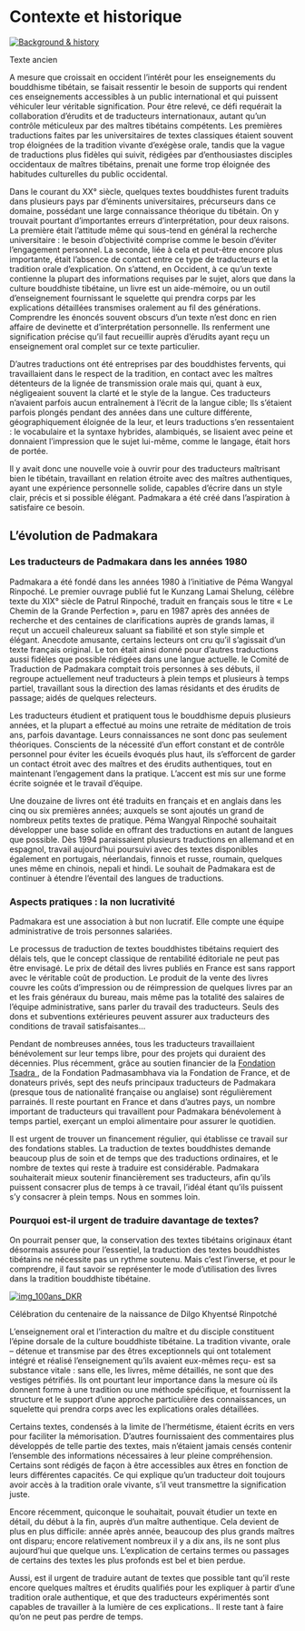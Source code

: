 ﻿#  Contexte et historique 

[ ![Background & history](/images/img_textes_anciens.jpg) ](/images/img_textes_anciens_la.jpg)

Texte ancien 

A mesure que croissait en occident l’intérêt pour les enseignements du bouddhisme tibétain, se faisait ressentir le besoin de supports qui rendent ces enseignements accessibles à un public international et qui puissent véhiculer leur véritable signification. Pour être relevé, ce défi requérait la collaboration d’érudits et de traducteurs internationaux, autant qu’un contrôle méticuleux par des maîtres tibétains compétents. Les premières traductions faites par les universitaires de textes classiques étaient souvent trop éloignées de la tradition vivante d’exégèse orale, tandis que la vague de traductions plus fidèles qui suivit, rédigées par d’enthousiastes disciples occidentaux de maîtres tibétains, prenait une forme trop éloignée des habitudes culturelles du public occidental. 

Dans le courant du XX° siècle, quelques textes bouddhistes furent traduits dans plusieurs pays par d’éminents universitaires, précurseurs dans ce domaine, possédant une large connaissance théorique du tibétain. On y trouvait pourtant d’importantes erreurs d’interprétation, pour deux raisons. La première était l’attitude même qui sous-tend en général la recherche universitaire : le besoin d’objectivité comprise comme le besoin d’éviter l’engagement personnel. La seconde, liée à cela et peut-être encore plus importante, était l’absence de contact entre ce type de traducteurs et la tradition orale d’explication. On s’attend, en Occident, à ce qu’un texte contienne la plupart des informations requises par le sujet, alors que dans la culture bouddhiste tibétaine, un livre est un aide-mémoire, ou un outil d’enseignement fournissant le squelette qui prendra corps par les explications détaillées transmises oralement au fil des générations. Comprendre les énoncés souvent obscurs d’un texte n’est donc en rien affaire de devinette et d’interprétation personnelle. Ils renferment une signification précise qu’il faut recueillir auprès d’érudits ayant reçu un enseignement oral complet sur ce texte particulier. 

D’autres traductions ont été entreprises par des bouddhistes fervents, qui travaillaient dans le respect de la tradition, en contact avec les maîtres détenteurs de la lignée de transmission orale mais qui, quant à eux, négligeaient souvent la clarté et le style de la langue. Ces traducteurs n’avaient parfois aucun entraînement à l’écrit de la langue cible; Ils s’étaient parfois plongés pendant des années dans une culture différente, géographiquement éloignée de la leur, et leurs traductions s’en ressentaient : le vocabulaire et la syntaxe hybrides, alambiqués, se lisaient avec peine et donnaient l’impression que le sujet lui-même, comme le langage, était hors de portée. 

Il y avait donc une nouvelle voie à ouvrir pour des traducteurs maîtrisant bien le tibétain, travaillant en relation étroite avec des maîtres authentiques, ayant une expérience personnelle solide, capables d’écrire dans un style clair, précis et si possible élégant. Padmakara a été créé dans l’aspiration à satisfaire ce besoin. 

##  L’évolution de Padmakara 

###  Les traducteurs de Padmakara dans les années 1980 

Padmakara a été fondé dans les années 1980 à l’initiative de Péma Wangyal Rinpoché. Le premier ouvrage publié fut le Kunzang Lamai Shelung, célèbre texte du XIX° siècle de Patrul Rinpoché, traduit en français sous le titre « Le Chemin de la Grande Perfection », paru en 1987 après des années de recherche et des centaines de clarifications auprès de grands lamas, il reçut un accueil chaleureux saluant sa fiabilité et son style simple et élégant. Anecdote amusante, certains lecteurs ont cru qu’il s’agissait d’un texte français original. Le ton était ainsi donné pour d’autres traductions aussi fidèles que possible rédigées dans une langue actuelle. le Comité de Traduction de Padmakara comptait trois personnes à ses débuts, il regroupe actuellement neuf traducteurs à plein temps et plusieurs à temps partiel, travaillant sous la direction des lamas résidants et des érudits de passage; aidés de quelques relecteurs. 

Les traducteurs étudient et pratiquent tous le bouddhisme depuis plusieurs années, et la plupart a effectué au moins une retraite de méditation de trois ans, parfois davantage. Leurs connaissances ne sont donc pas seulement théoriques. Conscients de la nécessité d’un effort constant et de contrôle personnel pour éviter les écueils évoqués plus haut, ils s’efforcent de garder un contact étroit avec des maîtres et des érudits authentiques, tout en maintenant l’engagement dans la pratique. L’accent est mis sur une forme écrite soignée et le travail d’équipe. 

Une douzaine de livres ont été traduits en français et en anglais dans les cinq ou six premières années; auxquels se sont ajoutés un grand de nombreux petits textes de pratique. Péma Wangyal Rinpoché souhaitait développer une base solide en offrant des traductions en autant de langues que possible. Dès 1994 paraissaient plusieurs traductions en allemand et en espagnol, travail aujourd’hui poursuivi avec des textes disponibles également en portugais, néerlandais, finnois et russe, roumain, quelques unes même en chinois, nepali et hindi. Le souhait de Padmakara est de continuer à étendre l’éventail des langues de traductions. 

###  Aspects pratiques : la non lucrativité 

Padmakara est une association à but non lucratif. Elle compte une équipe administrative de trois personnes salariées. 

Le processus de traduction de textes bouddhistes tibétains requiert des délais tels, que le concept classique de rentabilité éditoriale ne peut pas être envisagé. Le prix de détail des livres publiés en France est sans rapport avec le véritable coût de production. Le produit de la vente des livres couvre les coûts d’impression ou de réimpression de quelques livres par an et les frais généraux du bureau, mais même pas la totalité des salaires de l’équipe administrative, sans parler du travail des traducteurs. Seuls des dons et subventions extérieures peuvent assurer aux traducteurs des conditions de travail satisfaisantes… 

Pendant de nombreuses années, tous les traducteurs travaillaient bénévolement sur leur temps libre, pour des projets qui duraient des décennies. Plus récemment, grâce au soutien financier de la [ Fondation Tsadra ](http://www.tsadra.org/#Intro) , de la Fondation Padmasambhava via la Fondation de France, et de donateurs privés, sept des neufs principaux traducteurs de Padmakara (presque tous de nationalité française ou anglaise) sont régulièrement parrainés. Il reste pourtant en France et dans d’autres pays, un nombre important de traducteurs qui travaillent pour Padmakara bénévolement à temps partiel, exerçant un emploi alimentaire pour assurer le quotidien. 

Il est urgent de trouver un financement régulier, qui établisse ce travail sur des fondations stables. La traduction de textes bouddhistes demande beaucoup plus de soin et de temps que des traductions ordinaires, et le nombre de textes qui reste à traduire est considérable. Padmakara souhaiterait mieux soutenir financièrement ses traducteurs, afin qu’ils puissent consacrer plus de temps à ce travail, l’idéal étant qu’ils puissent s’y consacrer à plein temps. Nous en sommes loin. 

###  Pourquoi est-il urgent de traduire davantage de textes? 

On pourrait penser que, la conservation des textes tibétains originaux étant désormais assurée pour l’essentiel, la traduction des textes bouddhistes tibétains ne nécessite pas un rythme soutenu. Mais c’est l’inverse, et pour le comprendre, il faut savoir se représenter le mode d’utilisation des livres dans la tradition bouddhiste tibétaine. 

[ ![img_100ans_DKR](/images/img_100ans_DKR-150x150.jpg) ](/images/img_100ans_DKR.jpg)

Célébration du centenaire de la naissance de Dilgo Khyentsé Rinpotché 

L’enseignement oral et l’interaction du maître et du disciple constituent l’épine dorsale de la culture bouddhiste tibétaine. La tradition vivante, orale – détenue et transmise par des êtres exceptionnels qui ont totalement intégré et réalisé l’enseignement qu’ils avaient eux-mêmes reçu- est sa substance vitale : sans elle, les livres, même détaillés, ne sont que des vestiges pétrifiés. Ils ont pourtant leur importance dans la mesure où ils donnent forme à une tradition ou une méthode spécifique, et fournissent la structure et le support d’une approche particulière des connaissances, un squelette qui prendra corps avec les explications orales détaillées. 

Certains textes, condensés à la limite de l’hermétisme, étaient écrits en vers pour faciliter la mémorisation. D’autres fournissaient des commentaires plus développés de telle partie des textes, mais n’étaient jamais censés contenir l’ensemble des informations nécessaires à leur pleine compréhension. Certains sont rédigés de façon à être accessibles aux êtres en fonction de leurs différentes capacités. Ce qui explique qu’un traducteur doit toujours avoir accès à la tradition orale vivante, s’il veut transmettre la signification juste. 

Encore récemment, quiconque le souhaitait, pouvait étudier un texte en détail, du début à la fin, auprès d’un maître authentique. Cela devient de plus en plus difficile: année après année, beaucoup des plus grands maîtres ont disparu; encore relativement nombreux il y a dix ans, ils ne sont plus aujourd’hui que quelque uns. L’explication de certains termes ou passages de certains des textes les plus profonds est bel et bien perdue. 

Aussi, est il urgent de traduire autant de textes que possible tant qu’il reste encore quelques maîtres et érudits qualifiés pour les expliquer à partir d’une tradition orale authentique, et que des traducteurs expérimentés sont capables de travailler à la lumière de ces explications.. Il reste tant à faire qu’on ne peut pas perdre de temps. 
